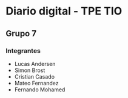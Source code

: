 # Diario digital - TPE TIO
## Grupo 7
### Integrantes
- Lucas Andersen
- Simon Brost
- Cristian Casado
- Mateo Fernandez
- Fernando Mohamed
